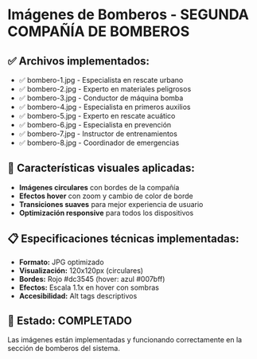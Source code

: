 # Imágenes de Bomberos - SEGUNDA COMPAÑÍA DE BOMBEROS

## ✅ Archivos implementados:
- ✅ bombero-1.jpg - Especialista en rescate urbano
- ✅ bombero-2.jpg - Experto en materiales peligrosos  
- ✅ bombero-3.jpg - Conductor de máquina bomba
- ✅ bombero-4.jpg - Especialista en primeros auxilios
- ✅ bombero-5.jpg - Experto en rescate acuático
- ✅ bombero-6.jpg - Especialista en prevención
- ✅ bombero-7.jpg - Instructor de entrenamientos
- ✅ bombero-8.jpg - Coordinador de emergencias

## 🎨 Características visuales aplicadas:
- **Imágenes circulares** con bordes de la compañía
- **Efectos hover** con zoom y cambio de color de borde
- **Transiciones suaves** para mejor experiencia de usuario
- **Optimización responsive** para todos los dispositivos

## 📋 Especificaciones técnicas implementadas:
- **Formato:** JPG optimizado
- **Visualización:** 120x120px (circulares)
- **Bordes:** Rojo #dc3545 (hover: azul #007bff)
- **Efectos:** Escala 1.1x en hover con sombras
- **Accesibilidad:** Alt tags descriptivos

## 🚀 Estado: COMPLETADO
Las imágenes están implementadas y funcionando correctamente en la sección de bomberos del sistema.
